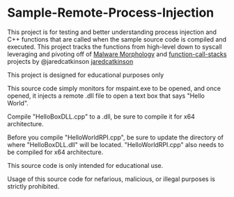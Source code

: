 # Sample-Remote-Process-Injection

This project is for testing and better understanding process injection and C++ functions that are called when the sample source code is compiled and executed. This project tracks the functions from high-level down to syscall leveraging and pivoting off of [Malware Morphology](https://github.com/jaredcatkinson/MalwareMorphology) and [function-call-stacks](https://github.com/jaredcatkinson/function-call-stacks) projects by @jaredcatkinson [jaredcatkinson](https://github.com/jaredcatkinson)

This project is designed for educational purposes only

This source code simply monitors for mspaint.exe to be opened, and once opened, it injects a remote .dll file to open a text box that says "Hello World".

Compile "HelloBoxDLL.cpp" to a .dll, be sure to compile it for x64 architecture.

Before you compile "HelloWorldRPI.cpp", be sure to update the directory of where "HelloBoxDLL.dll" will be located. "HelloWorldRPI.cpp" also needs to be compiled for x64 architecture. 

This source code is only intended for educational use.

Usage of this source code for nefarious, malicious, or illegal purposes is strictly prohibited.
